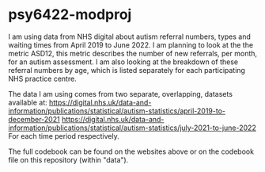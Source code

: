 # psy6422-modproj

I am using data from NHS digital about autism referral numbers, types and waiting times from April 2019 to June 2022. I am planning to look at the the metric ASD12, this metric describes the number of new referrals, per month, for an autism assessment. I am also looking at the breakdown of these referral numbers by age, which is listed separately for each participating NHS practice centre.

The data I am using comes from two separate, overlapping, datasets available at: https://digital.nhs.uk/data-and-information/publications/statistical/autism-statistics/april-2019-to-december-2021 https://digital.nhs.uk/data-and-information/publications/statistical/autism-statistics/july-2021-to-june-2022 For each time period respectively.

The full codebook can be found on the websites above or on the codebook file on this repository (within "data").

